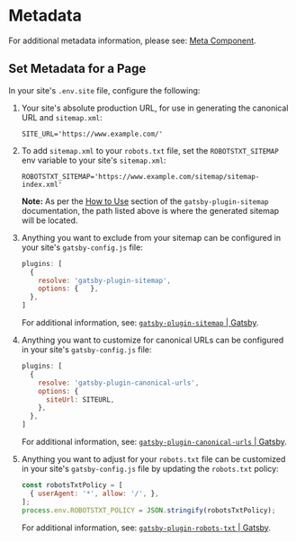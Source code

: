 # Metadata

For additional metadata information, please see: [Meta Component](/Components/Meta).

## Set Metadata for a Page

In your site's `.env.site` file, configure the following:

01. Your site's absolute production URL, for use in generating the canonical URL and `sitemap.xml`:

    ```shell
    SITE_URL='https://www.example.com/'
    ```

01. To add `sitemap.xml` to your `robots.txt` file, set the `ROBOTSTXT_SITEMAP` env variable to your
    site's `sitemap.xml`:

    ```shell
    ROBOTSTXT_SITEMAP='https://www.example.com/sitemap/sitemap-index.xml'
    ```

    **Note:** As per the [How to
    Use](https://www.gatsbyjs.com/plugins/gatsby-plugin-sitemap/#how-to-use ':target=_blank')
    section of the `gatsby-plugin-sitemap` documentation, the path listed above is where the
    generated sitemap will be located.

01. Anything you want to exclude from your sitemap can be configured in your site's
    `gatsby-config.js` file:

    ```js
    plugins: [
      {
        resolve: 'gatsby-plugin-sitemap',
        options: {   },
      },
    ]
    ```

    For additional information, see: [`gatsby-plugin-sitemap` |
    Gatsby](https://www.gatsbyjs.com/plugins/gatsby-plugin-sitemap/ ':target=_blank').

01. Anything you want to customize for canonical URLs can be configured in your site's
    `gatsby-config.js` file:

    ```js
    plugins: [
      {
        resolve: 'gatsby-plugin-canonical-urls',
        options: {
          siteUrl: SITEURL,
        },
      },
    ]
    ```

    For additional information, see: [`gatsby-plugin-canonical-urls` |
    Gatsby](https://www.gatsbyjs.com/plugins/gatsby-plugin-canonical-urls/ ':target=_blank').

01. Anything you want to adjust for your `robots.txt` file can be customized in your site's
    `gatsby-config.js` file by updating the `robots.txt` policy:

    ```js
    const robotsTxtPolicy = [
      { userAgent: '*', allow: '/', },
    ];
    process.env.ROBOTSTXT_POLICY = JSON.stringify(robotsTxtPolicy);
    ```

    For additional information, see: [`gatsby-plugin-robots-txt` |
    Gatsby](https://www.gatsbyjs.com/plugins/gatsby-plugin-robots-txt/ ':target=_blank').
